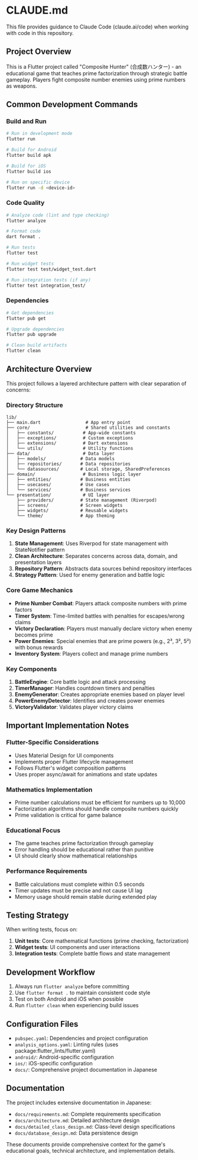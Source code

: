 # CLAUDE.md

This file provides guidance to Claude Code (claude.ai/code) when working with code in this repository.

## Project Overview

This is a Flutter project called "Composite Hunter" (合成数ハンター) - an educational game that teaches prime factorization through strategic battle gameplay. Players fight composite number enemies using prime numbers as weapons.

## Common Development Commands

### Build and Run
```bash
# Run in development mode
flutter run

# Build for Android
flutter build apk

# Build for iOS
flutter build ios

# Run on specific device
flutter run -d <device-id>
```

### Code Quality
```bash
# Analyze code (lint and type checking)
flutter analyze

# Format code
dart format .

# Run tests
flutter test

# Run widget tests
flutter test test/widget_test.dart

# Run integration tests (if any)
flutter test integration_test/
```

### Dependencies
```bash
# Get dependencies
flutter pub get

# Upgrade dependencies
flutter pub upgrade

# Clean build artifacts
flutter clean
```

## Architecture Overview

This project follows a layered architecture pattern with clear separation of concerns:

### Directory Structure
```
lib/
├── main.dart                 # App entry point
├── core/                     # Shared utilities and constants
│   ├── constants/           # App-wide constants
│   ├── exceptions/          # Custom exceptions
│   ├── extensions/          # Dart extensions
│   └── utils/               # Utility functions
├── data/                    # Data layer
│   ├── models/             # Data models
│   ├── repositories/       # Data repositories
│   └── datasources/        # Local storage, SharedPreferences
├── domain/                  # Business logic layer
│   ├── entities/           # Business entities
│   ├── usecases/           # Use cases
│   └── services/           # Business services
└── presentation/            # UI layer
    ├── providers/          # State management (Riverpod)
    ├── screens/            # Screen widgets
    ├── widgets/            # Reusable widgets
    └── theme/              # App theming
```

### Key Design Patterns

1. **State Management**: Uses Riverpod for state management with StateNotifier pattern
2. **Clean Architecture**: Separates concerns across data, domain, and presentation layers
3. **Repository Pattern**: Abstracts data sources behind repository interfaces
4. **Strategy Pattern**: Used for enemy generation and battle logic

### Core Game Mechanics

- **Prime Number Combat**: Players attack composite numbers with prime factors
- **Timer System**: Time-limited battles with penalties for escapes/wrong claims
- **Victory Declaration**: Players must manually declare victory when enemy becomes prime
- **Power Enemies**: Special enemies that are prime powers (e.g., 2³, 3², 5²) with bonus rewards
- **Inventory System**: Players collect and manage prime numbers

### Key Components

1. **BattleEngine**: Core battle logic and attack processing
2. **TimerManager**: Handles countdown timers and penalties
3. **EnemyGenerator**: Creates appropriate enemies based on player level
4. **PowerEnemyDetector**: Identifies and creates power enemies
5. **VictoryValidator**: Validates player victory claims

## Important Implementation Notes

### Flutter-Specific Considerations
- Uses Material Design for UI components
- Implements proper Flutter lifecycle management
- Follows Flutter's widget composition patterns
- Uses proper async/await for animations and state updates

### Mathematics Implementation
- Prime number calculations must be efficient for numbers up to 10,000
- Factorization algorithms should handle composite numbers quickly
- Prime validation is critical for game balance

### Educational Focus
- The game teaches prime factorization through gameplay
- Error handling should be educational rather than punitive
- UI should clearly show mathematical relationships

### Performance Requirements
- Battle calculations must complete within 0.5 seconds
- Timer updates must be precise and not cause UI lag
- Memory usage should remain stable during extended play

## Testing Strategy

When writing tests, focus on:
1. **Unit tests**: Core mathematical functions (prime checking, factorization)
2. **Widget tests**: UI components and user interactions
3. **Integration tests**: Complete battle flows and state management

## Development Workflow

1. Always run `flutter analyze` before committing
2. Use `flutter format .` to maintain consistent code style
3. Test on both Android and iOS when possible
4. Run `flutter clean` when experiencing build issues

## Configuration Files

- `pubspec.yaml`: Dependencies and project configuration
- `analysis_options.yaml`: Linting rules (uses package:flutter_lints/flutter.yaml)
- `android/`: Android-specific configuration
- `ios/`: iOS-specific configuration
- `docs/`: Comprehensive project documentation in Japanese

## Documentation

The project includes extensive documentation in Japanese:
- `docs/requirements.md`: Complete requirements specification
- `docs/architecture.md`: Detailed architecture design
- `docs/detailed_class_design.md`: Class-level design specifications
- `docs/database_design.md`: Data persistence design

These documents provide comprehensive context for the game's educational goals, technical architecture, and implementation details.